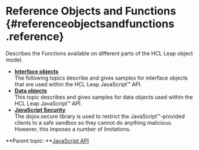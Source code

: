 # Reference Objects and Functions {#referenceobjectsandfunctions .reference}

Describes the Functions available on different parts of the HCL Leap object model.

-   **[Interface objects](ref_jsapi_user_interface_objects.md)**  
The following topics describe and gives samples for interface objects that are used within the HCL Leap JavaScript™ API.
-   **[Data objects](ref_jsapi_ref_data_objects.md)**  
This topic describes and gives samples for data objects used within the HCL Leap JavaScript™ API.
-   **[JavaScript Security](ref_jsapi_javascript_security.md)**  
The dojox.secure library is used to restrict the JavaScript™-provided clients to a safe sandbox so they cannot do anything malicious. However, this imposes a number of limitations.

**Parent topic: **[JavaScript API](ref_javascript_api.md)

